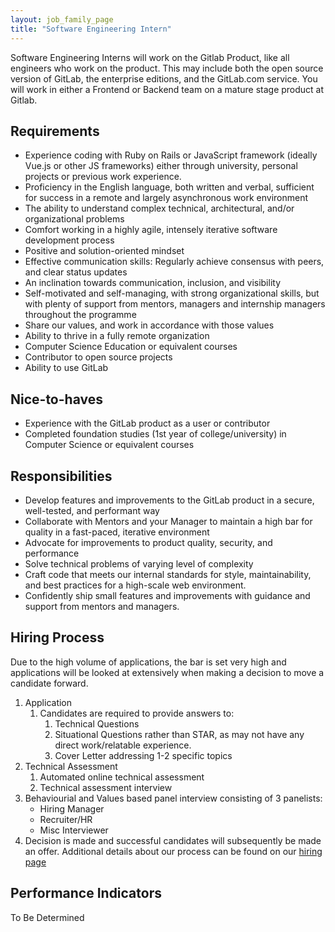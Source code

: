 ```yaml
---
layout: job_family_page
title: "Software Engineering Intern"
---
```


Software Engineering Interns will work on the Gitlab Product, like all engineers who work on the product.
This may include both the open source version of GitLab, the enterprise editions, and the GitLab.com service.
You will work in either a Frontend or Backend team on a mature stage product at Gitlab.

## Requirements

- Experience coding with Ruby on Rails or JavaScript framework (ideally Vue.js or other JS frameworks) either through university, personal projects or previous work experience.
- Proficiency in the English language, both written and verbal, sufficient for success in a remote and largely asynchronous work environment
- The ability to understand complex technical, architectural, and/or organizational problems
- Comfort working in a highly agile, intensely iterative software development process
- Positive and solution-oriented mindset
- Effective communication skills: Regularly achieve consensus with peers, and clear status updates
- An inclination towards communication, inclusion, and visibility
- Self-motivated and self-managing, with strong organizational skills, but with plenty of support from mentors, managers and internship managers throughout the programme
- Share our values, and work in accordance with those values
- Ability to thrive in a fully remote organization
- Computer Science Education or equivalent courses
- Contributor to open source projects
- Ability to use GitLab

## Nice-to-haves

- Experience with the GitLab product as a user or contributor
- Completed foundation studies (1st year of college/university) in Computer Science or equivalent courses

## Responsibilities

- Develop features and improvements to the GitLab product in a secure, well-tested, and performant way
- Collaborate with Mentors and your Manager to maintain a high bar for quality in a fast-paced, iterative environment
- Advocate for improvements to product quality, security, and performance
- Solve technical problems of varying level of complexity
- Craft code that meets our internal standards for style, maintainability, and best practices for a high-scale web environment.
- Confidently ship small features and improvements with guidance and support from mentors and managers.

## Hiring Process

Due to the high volume of applications, the bar is set very high and applications will be looked at extensively when making a decision to move a candidate forward.

1. Application
   1. Candidates are required to provide answers to:
        1. Technical Questions
        1. Situational Questions rather than STAR, as may not have any direct work/relatable experience.
        1. Cover Letter addressing 1-2 specific topics
1. Technical Assessment
    1. Automated online technical assessment
    1. Technical assessment interview
1. Behaviourial and Values based panel interview consisting of 3 panelists:
    - Hiring Manager
    - Recruiter/HR
    - Misc Interviewer
1. Decision is made and successful candidates will subsequently be made an offer. Additional details about our process can be found on our [hiring page](https://about.gitlab.com/handbook/hiring)

## Performance Indicators

To Be Determined
